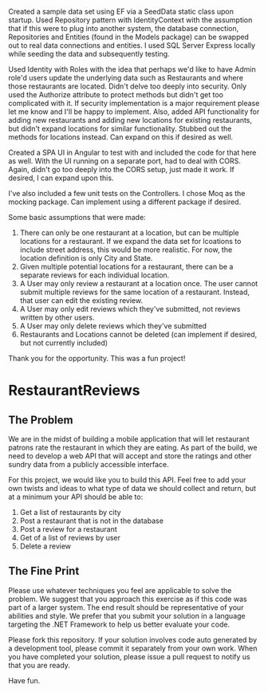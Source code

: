 Created a sample data set using EF via a SeedData static class upon startup.  Used Repository pattern with IdentityContext with the assumption that if this were to plug into another system, the database connection, Repositories and Entities (found in the Models package) can be swapped out to real data connections and entities.  I used SQL Server Express locally while seeding the data and subsequently testing.

Used Identity with Roles with the idea that perhaps we'd like to have Admin role'd users update the underlying data such as Restaurants and where those restaurants are located.  Didn't delve too deeply into security. Only used the Authorize attribute to protect methods but didn't get too complicated with it.  If security implementation is a major requirement please let me know and I'll be happy to implement.  Also, added API functionality for adding new restaurants and adding new locations for existing restaurants, but didn't expand locations for similar functionality.  Stubbed out the methods for locations instead.  Can expand on this if desired as well.

Created a SPA UI in Angular to test with and included the code for that here as well.  With the UI running on a separate port, had to deal with CORS.  Again, didn't go too deeply into the CORS setup, just made it work.  If desired, I can expand upon this.

I've also included a few unit tests on the Controllers.  I chose Moq as the mocking package.  Can implement using a different package if desired.

Some basic assumptions that were made:
1.  There can only be one restaurant at a location, but can be multiple locations for a restaurant.  If we expand the data set for lcoations to include street address, this would be more realistic.  For now, the location definition is only City and State.
2.  Given multiple potential locations for a restaurant, there can be a separate reviews for each individual location.
3.  A User may only review a restaurant at a location once.  The user cannot submit multiple reviews for the same location of a restaurant.  Instead, that user can edit the existing review.
4.  A User may only edit reviews which they've submitted, not reviews written by other users.
5.  A User may only delete reviews which they've submitted
6.  Restaurants and Locations cannot be deleted (can implement if desired, but not currently included)

Thank you for the opportunity.  This was a fun project!

RestaurantReviews
=================

The Problem
--------------
We are in the midst of building a mobile application that will let restaurant patrons rate the restaurant in which they are eating. As part of the build, we need to develop a web API that will accept and store the ratings and other sundry data from a publicly accessible interface. 

For this project, we would like you to build this API. Feel free to add your own twists and ideas to what type of data we should collect and return, but at a minimum your API should be able to:

1. Get a list of restaurants by city
2. Post a restaurant that is not in the database
3. Post a review for a restaurant
4. Get of a list of reviews by user
5. Delete a review

The Fine Print
--------------
Please use whatever techniques you feel are applicable to solve the problem. We suggest that you approach this exercise as if this code was part of a larger system. The end result should be representative of your abilities and style.  We prefer that you submit your solution in a language targeting the .NET Framework to help us better evaluate your code.

Please fork this repository. If your solution involves code auto generated by a development  tool, please commit it separately from your own work.  When you have completed your solution, please issue a pull request to notify us that you are ready.

Have fun.
